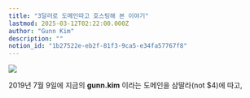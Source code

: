 ```yaml
---
title: "3달러로 도메인따고 호스팅해 본 이야기"
lastmod: 2025-03-12T02:22:00.000Z
author: "Gunn Kim"
description: ""
notion_id: "1b27522e-eb2f-81f3-9ca5-e34fa57767f8"
---
```


![](featured08-40.png)

2019년 7월 9일에 지금의 **gunn.kim** 이라는 도메인을 삼딸라(not $4)에 따고,


